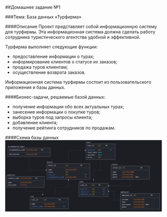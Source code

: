 ##Домашнее задание №1

###Тема: База данных «Турфирма»

####Описание
Проект представляет собой информационную систему для турфирмы. Эта информационная система должна сделать работу сотрудника туристического агентства удобной и эффективной.

Турфирма выполняет следующие функции:
- предоставление информации о турах;
- информирование клиентов о статусе их заказов;
- продажа туров клиентам;
- осуществление возврата заказов.

Информационная система турфирмы состоит из пользовательского приложения и базы данных.

####Бизнес-задачи, решаемые базой данных:
- получение информации обо всех актуальных турах;
- занесение информации о покупке туров;
- выборка туров под запросы клиента;
- добавление клиента;
- получение рейтинга сотрудников по продажам.


####Схема базы данных
![Схема базы данных](img/schema_1.png)